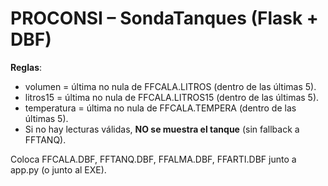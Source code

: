 # PROCONSI – SondaTanques (Flask + DBF)

**Reglas**:
- volumen = última no nula de FFCALA.LITROS (dentro de las últimas 5).
- litros15 = última no nula de FFCALA.LITROS15 (dentro de las últimas 5).
- temperatura = última no nula de FFCALA.TEMPERA (dentro de las últimas 5).
- Si no hay lecturas válidas, **NO se muestra el tanque** (sin fallback a FFTANQ).

Coloca FFCALA.DBF, FFTANQ.DBF, FFALMA.DBF, FFARTI.DBF junto a app.py (o junto al EXE).
